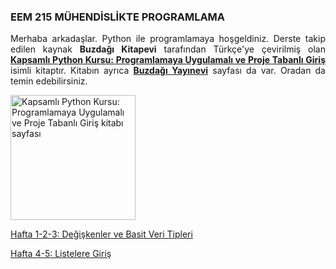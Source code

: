 <h3>EEM 215 MÜHENDİSLİKTE PROGRAMLAMA</h3>
<p align="justify">Merhaba arkadaşlar. Python ile programlamaya hoşgeldiniz. Derste takip edilen kaynak <b>Buzdağı Kitapevi</b> tarafından Türkçe'ye çevirilmiş olan <a href="https://www.buzdagikitabevi.com/kapsamli-python-kursu-programlamaya-uygulamali-ve-proje-tabanli-giris" target="_blank"><b>Kapsamlı Python Kursu: Programlamaya Uygulamalı ve Proje Tabanlı Giriş</b></a> isimli kitaptır. Kitabın ayrıca <a href="https://buzdagiyayinevi.com/kapsamli-python-kursu-programlamaya-uygulamali-ve-proje-tabanli-giris/" target="_blank"><b>Buzdağı Yayınevi</b></a> sayfası da var. Oradan da temin edebilirsiniz.</p>

<img src="https://buzdagiyayinevi.com/wp-content/uploads/2022/02/Python-Crash-Course-Kapak-scaled.jpg" target="_blank" alt="Kapsamlı Python Kursu: Programlamaya Uygulamalı ve Proje Tabanlı Giriş kitabı sayfası" width="200" height=auto>

<a href="https://github.com/mtahakoroglu/gumushane-EEM-bilgisayar-programlama/tree/main/Python/hafta-1-2-3" target="_blank">Hafta 1-2-3: Değişkenler ve Basit Veri Tipleri</a><br>

<a href="https://github.com/mtahakoroglu/gumushane-EEM-bilgisayar-programlama/tree/main/Python/hafta-4-5" target="_blank">Hafta 4-5: Listelere Giriş</a>
